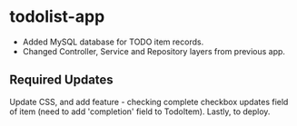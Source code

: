 # todolist-app

- Added MySQL database for TODO item records.
- Changed Controller, Service and Repository layers from previous app.

## Required Updates

Update CSS, and add feature - checking complete checkbox updates field of item (need to add 'completion' field to TodoItem). Lastly, to deploy.
